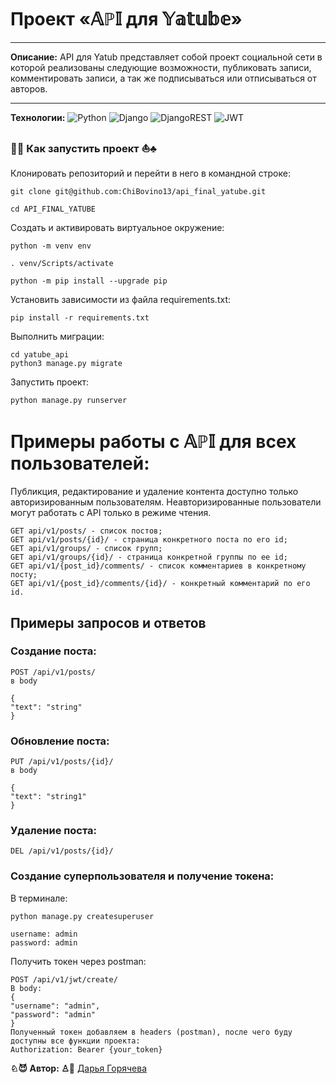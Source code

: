 # Проект «𝔸ℙ𝕀 для 𝕐𝕒𝕥𝕦𝕓𝕖»
____
**Описание:**
API для Yatub представляет собой проект социальной сети в которой реализованы следующие возможности, публиковать записи, комментировать записи, а так же подписываться или отписываться от авторов.
____
**Технологии:**
![Python](https://img.shields.io/badge/python-3670A0?style=for-the-badge&logo=python&logoColor=ffdd54)
![Django](https://img.shields.io/badge/django-%23092E20.svg?style=for-the-badge&logo=django&logoColor=white)
![DjangoREST](https://img.shields.io/badge/DJANGO-REST-ff1709?style=for-the-badge&logo=django&logoColor=white&color=ff1709&labelColor=gray)
![JWT](https://img.shields.io/badge/JWT-black?style=for-the-badge&logo=JSON%20web%20tokens)
### 🎉🐚  Как запустить проект  ⛵♣

Клонировать репозиторий и перейти в него в командной строке:

```
git clone git@github.com:ChiBovino13/api_final_yatube.git
```

```
cd API_FINAL_YATUBE
```

Cоздать и активировать виртуальное окружение:

```
python -m venv env
```

```
. venv/Scripts/activate
```

```
python -m pip install --upgrade pip
```

Установить зависимости из файла requirements.txt:

```
pip install -r requirements.txt
```

Выполнить миграции:

```
cd yatube_api
python3 manage.py migrate
```

Запустить проект:

```
python manage.py runserver
```


# Примеры работы с 𝔸ℙ𝕀 для всех пользователей:
Публикция, редактирование и удаление контента доступно только авторизированным пользователям.
Неавторизированные пользователи могут работать с API только в режиме чтения.

```
GET api/v1/posts/ - список постов;
GET api/v1/posts/{id}/ - страница конкретного поста по его id;
GET api/v1/groups/ - список групп;
GET api/v1/groups/{id}/ - страница конкретной группы по ее id;
GET api/v1/{post_id}/comments/ - список комментариев в конкретному посту;
GET api/v1/{post_id}/comments/{id}/ - конкретный комментарий по его id.
```
## Примеры запросов и ответов

### Создание поста:
```
POST /api/v1/posts/
в body

{
"text": "string"
}
```
### Обновление поста:
```
PUT /api/v1/posts/{id}/
в body

{
"text": "string1"
}
```
### Удаление поста:
```
DEL /api/v1/posts/{id}/
```

### Создание суперпользователя и получение токена:

В терминале:
```
python manage.py createsuperuser

username: admin
password: admin
```
Получить токен через postman:
```
POST /api/v1/jwt/create/
В body:
{
"username": "admin",
"password": "admin"
}
Полученный токен добавляем в headers (postman), после чего буду доступны все функции проекта:
Authorization: Bearer {your_token}
```

**♘😈  Автор:  ♙🎉** [Дарья Горячева](https://github.com/ChiBovino13)
